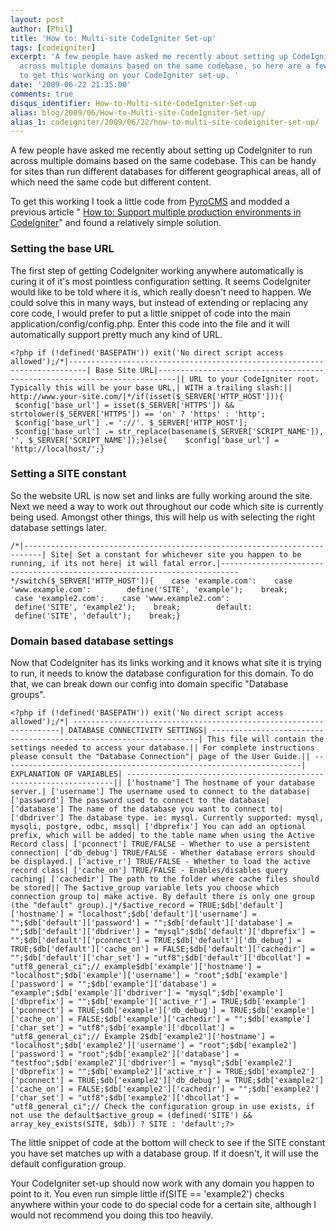 ```yaml
---
layout: post
author: [Phil]
title: 'How to: Multi-site CodeIgniter Set-up'
tags: [codeigniter]
excerpt: 'A few people have asked me recently about setting up CodeIgniter to run
  across multiple domains based on the same codebase, so here are a few tips on how
  to get this working on your CodeIgniter set-up. '
date: '2009-06-22 21:35:00'
comments: true
disqus_identifier: How-to-Multi-site-CodeIgniter-Set-up
alias: blog/2009/06/How-to-Multi-site-CodeIgniter-Set-up/
alias_1: codeigniter/2009/06/22/how-to-multi-site-codeigniter-set-up/
---
```


A few people have asked me recently about setting up CodeIgniter to run across multiple domains based on the same codebase. This can be handy for sites than run different databases for different geographical areas, all of which need the same code but different content.

To get this working I took a little code from [PyroCMS](http://pyrocms.com/) and modded a previous article " [How to: Support multiple production environments in CodeIgniter](news/2009/01/How-to-Support-multiple-production-environments-in-CodeIgniter.html)" and found a relatively simple solution.

### Setting the base URL

The first step of getting CodeIgniter working anywhere automatically is curing it of it's most pointless configuration setting. It seems CodeIgniter would like to be told where it is, which really doesn't need to happen. We could solve this in many ways, but instead of extending or replacing any core code, I would prefer to put a little snippet of code into the main application/config/config.php. Enter this code into the file and it will automatically support pretty much any kind of URL.

    <?php if (!defined('BASEPATH')) exit('No direct script access allowed');/*|--------------------------------------------------------------------------| Base Site URL|--------------------------------------------------------------------------|| URL to your CodeIgniter root. Typically this will be your base URL,| WITH a trailing slash:|| http://www.your-site.com/|*/if(isset($_SERVER['HTTP_HOST'])){    $config['base_url'] = isset($_SERVER['HTTPS']) && strtolower($_SERVER['HTTPS']) == 'on' ? 'https' : 'http';    $config['base_url'] .= '://'. $_SERVER['HTTP_HOST'];    $config['base_url'] .= str_replace(basename($_SERVER['SCRIPT_NAME']), '', $_SERVER['SCRIPT_NAME']);}else{    $config['base_url'] = 'http://localhost/';}

### Setting a SITE constant

So the website URL is now set and links are fully working around the site. Next we need a way to work out throughout our code which site is currently being used. Amongst other things, this will help us with selecting the right database settings later.

    /*|--------------------------------------------------------------------------| Site| Set a constant for whichever site you happen to be running, if its not here| it will fatal error.|--------------------------------------------------------------------------*/switch($_SERVER['HTTP_HOST']){    case 'example.com':    case 'www.example.com':        define('SITE', 'example');    break;        case 'example2.com':    case 'www.example2.com':        define('SITE', 'example2');    break;        default:        define('SITE', 'default');    break;}

### Domain based database settings

Now that CodeIgniter has its links working and it knows what site it is trying to run, it needs to know the database configuration for this domain. To do that, we can break down our config into domain specific "Database groups".

    <?php if (!defined('BASEPATH')) exit('No direct script access allowed');/*| -------------------------------------------------------------------| DATABASE CONNECTIVITY SETTINGS| -------------------------------------------------------------------| This file will contain the settings needed to access your database.|| For complete instructions please consult the "Database Connection"| page of the User Guide.|| -------------------------------------------------------------------| EXPLANATION OF VARIABLES| -------------------------------------------------------------------|| ['hostname'] The hostname of your database server.| ['username'] The username used to connect to the database| ['password'] The password used to connect to the database| ['database'] The name of the database you want to connect to| ['dbdriver'] The database type. ie: mysql. Currently supported: mysql, mysqli, postgre, odbc, mssql| ['dbprefix'] You can add an optional prefix, which will be added| to the table name when using the Active Record class| ['pconnect'] TRUE/FALSE - Whether to use a persistent connection| ['db_debug'] TRUE/FALSE - Whether database errors should be displayed.| ['active_r'] TRUE/FALSE - Whether to load the active record class| ['cache_on'] TRUE/FALSE - Enables/disables query caching| ['cachedir'] The path to the folder where cache files should be stored|| The $active_group variable lets you choose which connection group to| make active. By default there is only one group (the "default" group).|*/$active_record = TRUE;$db['default']['hostname'] = "localhost";$db['default']['username'] = "";$db['default']['password'] = "";$db['default']['database'] = "";$db['default']['dbdriver'] = "mysql";$db['default']['dbprefix'] = "";$db['default']['pconnect'] = TRUE;$db['default']['db_debug'] = TRUE;$db['default']['cache_on'] = FALSE;$db['default']['cachedir'] = "";$db['default']['char_set'] = "utf8";$db['default']['dbcollat'] = "utf8_general_ci";// example$db['example']['hostname'] = "localhost";$db['example']['username'] = "root";$db['example']['password'] = "";$db['example']['database'] = "example";$db['example']['dbdriver'] = "mysql";$db['example']['dbprefix'] = "";$db['example']['active_r'] = TRUE;$db['example']['pconnect'] = TRUE;$db['example']['db_debug'] = TRUE;$db['example']['cache_on'] = FALSE;$db['example']['cachedir'] = "";$db['example']['char_set'] = "utf8";$db['example']['dbcollat'] = "utf8_general_ci";// Example 2$db['example2']['hostname'] = "localhost";$db['example2']['username'] = "root";$db['example2']['password'] = "root";$db['example2']['database'] = "testfoo";$db['example2']['dbdriver'] = "mysql";$db['example2']['dbprefix'] = "";$db['example2']['active_r'] = TRUE;$db['example2']['pconnect'] = TRUE;$db['example2']['db_debug'] = TRUE;$db['example2']['cache_on'] = FALSE;$db['example2']['cachedir'] = "";$db['example2']['char_set'] = "utf8";$db['example2']['dbcollat'] = "utf8_general_ci";// Check the configuration group in use exists, if not use the default$active_group = (defined('SITE') && array_key_exists(SITE, $db)) ? SITE : 'default';?>

The little snippet of code at the bottom will check to see if the SITE constant you have set matches up with a database group. If it doesn't, it will use the default configuration group.

Your CodeIgniter set-up should now work with any domain you happen to point to it. You even run simple little if(SITE == 'example2') checks anywhere within your code to do special code for a certain site, although I would not recommend you doing this too heavily.
